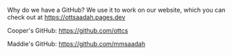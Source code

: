 Why do we have a GitHub? We use it to work on our website, which you can check out at https://ottsaadah.pages.dev

Cooper's GitHub: https://github.com/ottcs

Maddie's GitHub: https://github.com/mmsaadah
